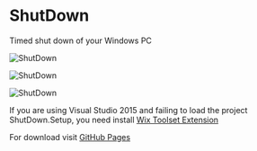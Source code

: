 # ShutDown
Timed shut down of your Windows PC

![ShutDown](http://stanac.github.io/shutdown/images/ss-100.png?a=2)

![ShutDown](http://stanac.github.io/shutdown/images/ss-100-1.png?a=1)

![ShutDown](http://stanac.github.io/shutdown/images/ss-100-2.png?a=1)

If you are using Visual Studio 2015 and failing to load the project ShutDown.Setup, you need install [Wix Toolset Extension](https://marketplace.visualstudio.com/items?itemName=RobMensching.WixToolsetVisualStudio2015Extension)

For download visit [GitHub Pages](http://stanac.github.io/shutdown/) 
